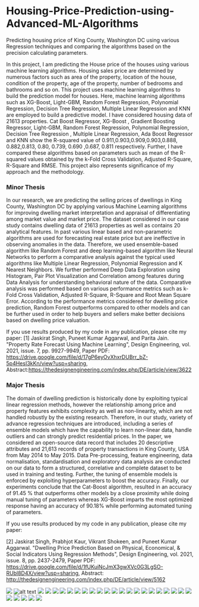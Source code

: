 # Housing-Price-Prediction-using-Advanced-ML-Algorithms
Predicting housing price of King County, Washington DC using various Regression techniques and comparing the algorithms based on the    precision calculating parameters.

In this project, I am predicting the House price of the houses using various machine learning algorithms. Housing sales price are determined by numerous factors such as area of the property, location of the house, condition of the property, age of the property, number of bedrooms and bathrooms and so on. This project uses machine learning algorithms to build the prediction model for houses. Here, machine learning algorithms such as XG-Boost, Light-GBM, Random Forest Regression, Polynomial Regression, Decision Tree Regression, Multiple Linear Regression and KNN are employed to build a predictive model. I have considered housing data of 21613 properties. Cat Boost Regressor, XG-Boost , Gradient Boosting Regressor, Light-GBM, Random Forest Regression, Polynomial Regression, Decision Tree Regression , Multiple Linear Regression, Ada Boost Regressor and KNN  show the R-squared value of 0.911,0.903,0.909,0.903,0.888, 0.882,0.813, 0.80, 0.739, 0.690 ,0.687, 0.811 respectively. Further, I have compared these algorithms based on parameters such as mean of the R-squared values obtained by the k-Fold Cross Validation, Adjusted R-Square, R-Square and RMSE. This project also represents significance of my approach and the methodology.

### Minor Thesis
In our research, we are predicting the selling prices of dwellings in King County, Washington DC by applying various Machine Learning algorithms for improving dwelling market interpretation and appraisal of differentiating among market value and market price. The dataset considered in our case study contains dwelling data of 21613 properties as well as contains 20 analytical features. In past various linear based and non-parametric algorithms are used for forecasting real estate price but are ineffective in observing anomalies in the data. Therefore, we used ensemble-based algorithm like Random Forest and deep learning-based algorithm like Neural Networks to perform a comparative analysis against the typical used algorithms like Multiple Linear Regression, Polynomial Regression and K Nearest Neighbors. We further performed Deep Data Exploration using Histogram, Pair Plot Visualization and Correlation among features during Data Analysis for understanding behavioral nature of the data. Comparative analysis was performed based on various performance metrics such as k-Fold Cross Validation, Adjusted R-Square, R-Square and Root Mean Square Error. According to the performance metrics considered for dwelling price prediction, Random Forest outperforms compared to other models and can be further used in order to help buyers and sellers make better decisions based on dwelling price valuation.

If you use results produced by my code in any publication, please cite my paper:
[1] Jaskirat Singh, Puneet Kumar Aggarwal, and Parita Jain. "Property Rate Forecast Using Machine Learning", Design Engineering, vol. 2021, issue. 7, pp. 9927-9949,  Paper PDF: https://drive.google.com/file/d/17gP6eyOvXhxrDUBrr_bZ-5p4HesI3kKn/view?usp=sharing, Abstract:https://thedesignengineering.com/index.php/DE/article/view/3622


### Major Thesis
The domain of dwelling prediction is historically done by exploiting typical linear regression methods, however the relationship among price and property features exhibits complexity as well as non-linearity, which are not handled robustly by the existing research. Therefore, in our study, variety of advance regression techniques are introduced, including a series of ensemble models which have the capability to learn non-linear data, handle outliers and can strongly predict residential prices. In the paper, we considered an open-source data record that includes 20 descriptive attributes and 21,613 records of property transactions in King County, USA from May 2014 to May 2015. Data Pre-processing, feature engineering, data normalisation, standardisation and exploratory data analysis are conducted on our data to form a structured, correlative and complete dataset to be used in training and testing. Further, the tuning of ensemble models is enforced by exploiting hyperparameters to boost the accuracy. Finally, our experiments conclude that the Cat-Boost algorithm, resulted in an accuracy of 91.45 % that outperforms other models by a close proximity while doing manual tuning of parameters whereas XG-Boost imparts the most optimized response having an accuracy of 90.18% while performing automated tuning of parameters.

If you use results produced by my code in any publication, please cite my paper: 

[2] Jaskirat Singh, Prabhjot Kaur, Vikrant Shokeen, and Puneet Kumar Aggarwal. "Dwelling Price Prediction  Based on Physical, Economical, & Social Indicators Using Regression Methods", Design Engineering,  vol. 2021, issue. 8, pp. 2437-2479, Paper PDF: https://drive.google.com/file/d/1fUKuiNcJmX3gwXVc0G3LgSO-RUbl8D4X/view?usp=sharing, Abstract: http://thedesignengineering.com/index.php/DE/article/view/5162


![](https://github.com/jaskirat111/Housing-Price-Prediction-using-Advanced-ML-Algorithms/blob/master/Major%20Project%20PPT.pptx.jpg)
![alt text](https://github.com/jaskirat111/Housing-Price-Prediction-using-Advanced-ML-Algorithms/blob/master/Major%20Project%20PPT.pptx%20(1).jpg)
![](https://github.com/jaskirat111/Housing-Price-Prediction-using-Advanced-ML-Algorithms/blob/master/Major%20Project%20PPT.pptx%20(2).jpg)
![](https://github.com/jaskirat111/Housing-Price-Prediction-using-Advanced-ML-Algorithms/blob/master/Major%20Project%20PPT.pptx%20(3).jpg)
![](https://github.com/jaskirat111/Housing-Price-Prediction-using-Advanced-ML-Algorithms/blob/master/Major%20Project%20PPT.pptx%20(4).jpg)
![](https://github.com/jaskirat111/Housing-Price-Prediction-using-Advanced-ML-Algorithms/blob/master/Major%20Project%20PPT.pptx%20(5).jpg)
![](https://github.com/jaskirat111/Housing-Price-Prediction-using-Advanced-ML-Algorithms/blob/master/Major%20Project%20PPT.pptx%20(6).jpg)
![](https://github.com/jaskirat111/Housing-Price-Prediction-using-Advanced-ML-Algorithms/blob/master/Major%20Project%20PPT.pptx%20(7).jpg)
![](https://github.com/jaskirat111/Housing-Price-Prediction-using-Advanced-ML-Algorithms/blob/master/Major%20Project%20PPT.pptx%20(8).jpg)
![](https://github.com/jaskirat111/Housing-Price-Prediction-using-Advanced-ML-Algorithms/blob/master/Major%20Project%20PPT.pptx%20(9).jpg)
![](https://github.com/jaskirat111/Housing-Price-Prediction-using-Advanced-ML-Algorithms/blob/master/Major%20Project%20PPT.pptx%20(10).jpg)
![](https://github.com/jaskirat111/Housing-Price-Prediction-using-Advanced-ML-Algorithms/blob/master/Major%20Project%20PPT.pptx%20(11).jpg)
![](https://github.com/jaskirat111/Housing-Price-Prediction-using-Advanced-ML-Algorithms/blob/master/Major%20Project%20PPT.pptx%20(12).jpg)
![](https://github.com/jaskirat111/Housing-Price-Prediction-using-Advanced-ML-Algorithms/blob/master/Major%20Project%20PPT.pptx%20(13).jpg)
![](https://github.com/jaskirat111/Housing-Price-Prediction-using-Advanced-ML-Algorithms/blob/master/Major%20Project%20PPT.pptx%20(14).jpg)
![](https://github.com/jaskirat111/Housing-Price-Prediction-using-Advanced-ML-Algorithms/blob/master/Major%20Project%20PPT.pptx%20(15).jpg)
![](https://github.com/jaskirat111/Housing-Price-Prediction-using-Advanced-ML-Algorithms/blob/master/Major%20Project%20PPT.pptx%20(16).jpg)
![](https://github.com/jaskirat111/Housing-Price-Prediction-using-Advanced-ML-Algorithms/blob/master/Major%20Project%20PPT.pptx%20(17).jpg)
![](https://github.com/jaskirat111/Housing-Price-Prediction-using-Advanced-ML-Algorithms/blob/master/Major%20Project%20PPT.pptx%20(18).jpg)
![](https://github.com/jaskirat111/Housing-Price-Prediction-using-Advanced-ML-Algorithms/blob/master/Major%20Project%20PPT.pptx%20(19).jpg)
![](https://github.com/jaskirat111/Housing-Price-Prediction-using-Advanced-ML-Algorithms/blob/master/Major%20Project%20PPT.pptx%20(20).jpg)
![](https://github.com/jaskirat111/Housing-Price-Prediction-using-Advanced-ML-Algorithms/blob/master/Major%20Project%20PPT.pptx%20(21).jpg)
![](https://github.com/jaskirat111/Housing-Price-Prediction-using-Advanced-ML-Algorithms/blob/master/Major%20Project%20PPT.pptx%20(22).jpg)
![](https://github.com/jaskirat111/Housing-Price-Prediction-using-Advanced-ML-Algorithms/blob/master/Major%20Project%20PPT.pptx%20(23).jpg)
![](https://github.com/jaskirat111/Housing-Price-Prediction-using-Advanced-ML-Algorithms/blob/master/Major%20Project%20PPT.pptx%20(24).jpg)
![](https://github.com/jaskirat111/Housing-Price-Prediction-using-Advanced-ML-Algorithms/blob/master/Major%20Project%20PPT.pptx%20(25).jpg)
![](https://github.com/jaskirat111/Housing-Price-Prediction-using-Advanced-ML-Algorithms/blob/master/Major%20Project%20PPT.pptx%20(26).jpg)
![](https://github.com/jaskirat111/Housing-Price-Prediction-using-Advanced-ML-Algorithms/blob/master/Major%20Project%20PPT.pptx%20(27).jpg)
